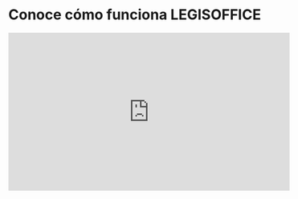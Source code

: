 # Conoce cómo funciona LEGISOFFICE

<iframe width="560" height="315" src="https://www.youtube.com/embed/n7Cmh8AQFtI" title="YouTube video player" frameborder="0" allow="accelerometer; autoplay; clipboard-write; encrypted-media; gyroscope; picture-in-picture" allowfullscreen></iframe>

